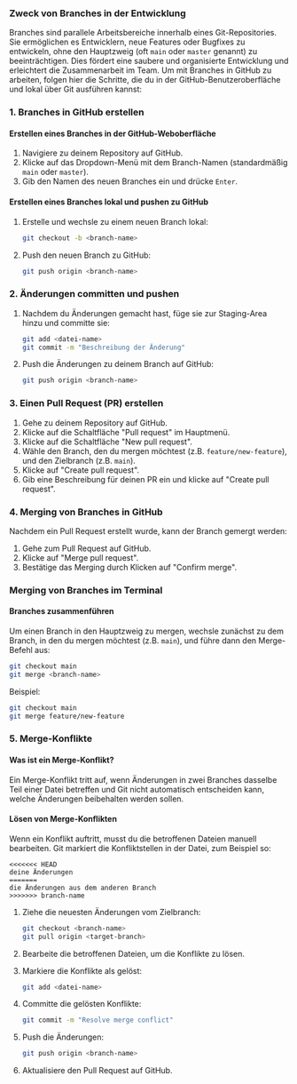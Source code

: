 
### Zweck von Branches in der Entwicklung

Branches sind parallele Arbeitsbereiche innerhalb eines Git-Repositories. Sie ermöglichen es Entwicklern, neue Features oder Bugfixes zu entwickeln, ohne den Hauptzweig (oft `main` oder `master` genannt) zu beeinträchtigen. Dies fördert eine saubere und organisierte Entwicklung und erleichtert die Zusammenarbeit im Team.
Um mit Branches in GitHub zu arbeiten, folgen hier die Schritte, die du in der GitHub-Benutzeroberfläche und lokal über Git ausführen kannst:

### 1. Branches in GitHub erstellen

#### Erstellen eines Branches in der GitHub-Weboberfläche

1. Navigiere zu deinem Repository auf GitHub.
2. Klicke auf das Dropdown-Menü mit dem Branch-Namen (standardmäßig `main` oder `master`).
3. Gib den Namen des neuen Branches ein und drücke `Enter`.

#### Erstellen eines Branches lokal und pushen zu GitHub

1. Erstelle und wechsle zu einem neuen Branch lokal:

    ```bash
    git checkout -b <branch-name>
    ```

2. Push den neuen Branch zu GitHub:

    ```bash
    git push origin <branch-name>
    ```

### 2. Änderungen committen und pushen

1. Nachdem du Änderungen gemacht hast, füge sie zur Staging-Area hinzu und committe sie:

    ```bash
    git add <datei-name>
    git commit -m "Beschreibung der Änderung"
    ```

2. Push die Änderungen zu deinem Branch auf GitHub:

    ```bash
    git push origin <branch-name>
    ```

### 3. Einen Pull Request (PR) erstellen

1. Gehe zu deinem Repository auf GitHub.
2. Klicke auf die Schaltfläche "Pull request" im Hauptmenü.
3. Klicke auf die Schaltfläche "New pull request".
4. Wähle den Branch, den du mergen möchtest (z.B. `feature/new-feature`), und den Zielbranch (z.B. `main`).
5. Klicke auf "Create pull request".
6. Gib eine Beschreibung für deinen PR ein und klicke auf "Create pull request".

### 4. Merging von Branches in GitHub

Nachdem ein Pull Request erstellt wurde, kann der Branch gemergt werden:

1. Gehe zum Pull Request auf GitHub.
2. Klicke auf "Merge pull request".
3. Bestätige das Merging durch Klicken auf "Confirm merge".

### Merging von Branches im Terminal

#### Branches zusammenführen

Um einen Branch in den Hauptzweig zu mergen, wechsle zunächst zu dem Branch, in den du mergen möchtest (z.B. `main`), und führe dann den Merge-Befehl aus:

```bash
git checkout main
git merge <branch-name>
```

Beispiel:

```bash
git checkout main
git merge feature/new-feature
```

### 5. Merge-Konflikte

#### Was ist ein Merge-Konflikt?

Ein Merge-Konflikt tritt auf, wenn Änderungen in zwei Branches dasselbe Teil einer Datei betreffen und Git nicht automatisch entscheiden kann, welche Änderungen beibehalten werden sollen.

#### Lösen von Merge-Konflikten

Wenn ein Konflikt auftritt, musst du die betroffenen Dateien manuell bearbeiten. Git markiert die Konfliktstellen in der Datei, zum Beispiel so:

```plaintext
<<<<<<< HEAD
deine Änderungen
=======
die Änderungen aus dem anderen Branch
>>>>>>> branch-name
```

1. Ziehe die neuesten Änderungen vom Zielbranch:

    ```bash
    git checkout <branch-name>
    git pull origin <target-branch>
    ```

2. Bearbeite die betroffenen Dateien, um die Konflikte zu lösen.
3. Markiere die Konflikte als gelöst:

    ```bash
    git add <datei-name>
    ```

4. Committe die gelösten Konflikte:

    ```bash
    git commit -m "Resolve merge conflict"
    ```

5. Push die Änderungen:

    ```bash
    git push origin <branch-name>
    ```

6. Aktualisiere den Pull Request auf GitHub.
